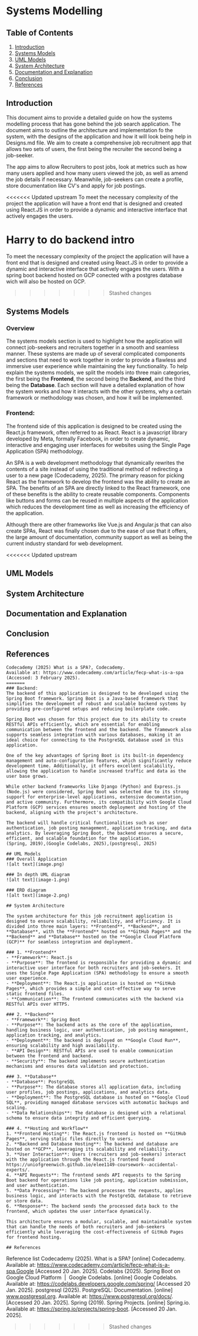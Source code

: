 # Systems Modelling

## Table of Contents
1. [Introduction](#Introduction)
2. [Systems Models](#Systems-Models)
3. [UML Models](#UML-Models)
4. [System Architecture](#System-Architecture)
5. [Documentation and Explanation](#Documentation-and-Explanation)
6. [Conclusion](#Conclusion)
7. [References](#References)

## Introduction

This document aims to provide a detailed guide on how the systems modelling process that has gone behind the job search application.
The document aims to outline the architecture and implementation fo the system, with the designs of the application and how it will look being help in Designs.md file.
We aim to create a comprehensive job recruitment app that allows two sets of users, the first being the recruiter the second being a job-seeker.

The app aims to allow Recruiters to post jobs, look at metrics such as how many users applied and how many users viewed the job, as well as amend the job details if necessary.
Meanwhile, job-seekers can create a profile, store documentation like CV's and apply for job postings.

<<<<<<< Updated upstream
To meet the necessary complexity of the project the application will have a front end that is designed and created using React.JS in order to provide a dynamic and interactive interface that actively engages the users.

**Harry to do backend intro** 
=======
To meet the necessary complexity of the project the application will have a front end that is designed and created using React.JS in order to provide a dynamic and interactive interface that actively engages the users. With a spring boot backend hosted on GCP conected with a postgres database wich will also be hosted on GCP.
>>>>>>> Stashed changes

## Systems Models

### Overview
The systems models section is used to highlight how the application will connect job-seekers and recruiters together in a smooth and seamless manner.
These systems are made up of several complicated components and sections that need to work together in order to provide a flawless and immersive user experience while maintaining the key functionality.
To help explain the systems models, we split the models into three main categories, the first being the **Frontend**, the second being the **Backend**, and the third being the **Database**.
Each section will have a detailed explanation of how the system works and how it interacts with the other systems, why a certain framework or methodology was chosen, and how it will be implemented.

### Frontend:
The frontend side of this application is designed to be created using the React.js framework, often referred to as React. 
React is a javascript library developed by Meta, formally Facebook, in order to create dynamic, interactive and engaging user interfaces for websites using the Single Page Application (SPA) methodology.

An SPA is a web development methodology that dynamically rewrites the contents of a site instead of using the traditional method of redirecting a user to a new page (Codecademy, 2025).
The primary reason for picking React as the framework to develop the frontend was the ability to create an SPA. 
The benefits of an SPA are directly linked to the React framework, one of these benefits is the ability to create reusable components.
Components like buttons and forms can be reused in multiple aspects of the application which reduces the development time as well as increasing the efficiency of the application.

Although there are other frameworks like Vue.js and Angular.js that can also create SPAs, React was finally chosen due to the ease of use that it offers, the large amount of documentation, community support as well as being the current industry standard for web development.

<<<<<<< Updated upstream

## UML Models

## System Architecture

## Documentation and Explanation

## Conclusion

## References
```
Codecademy (2025) What is a SPA?, Codecademy. 
Available at: https://www.codecademy.com/article/fecp-what-is-a-spa 
(Accessed: 3 February 2025).
=======
### Backend:
The backend of this application is designed to be developed using the Spring Boot framework. Spring Boot is a Java-based framework that simplifies the development of robust and scalable backend systems by providing pre-configured setups and reducing boilerplate code.

Spring Boot was chosen for this project due to its ability to create RESTful APIs efficiently, which are essential for enabling communication between the frontend and the backend. The framework also supports seamless integration with various databases, making it an ideal choice for connecting to the PostgreSQL database used in this application.

One of the key advantages of Spring Boot is its built-in dependency management and auto-configuration features, which significantly reduce development time. Additionally, it offers excellent scalability, allowing the application to handle increased traffic and data as the user base grows. 

While other backend frameworks like Django (Python) and Express.js (Node.js) were considered, Spring Boot was selected due to its strong support for enterprise-level applications, extensive documentation, and active community. Furthermore, its compatibility with Google Cloud Platform (GCP) services ensures smooth deployment and hosting of the backend, aligning with the project's architecture.

The backend will handle critical functionalities such as user authentication, job posting management, application tracking, and data analytics. By leveraging Spring Boot, the backend ensures a secure, efficient, and scalable foundation for the application.
(Spring, 2019),(Google Codelabs, 2025),(postgresql, 2025)

## UML Models
### Overall Application
![alt text](image.png)

### In depth UML diagram
![alt text](image-1.png)

### ERD diagram
![alt text](image-2.png)

## System Architecture

The system architecture for this job recruitment application is designed to ensure scalability, reliability, and efficiency. It is divided into three main layers: **Frontend**, **Backend**, and **Database**, with the **Frontend** hosted on **GitHub Pages** and the **Backend** and **Database** hosted on the **Google Cloud Platform (GCP)** for seamless integration and deployment.

### 1. **Frontend**
- **Framework**: React.js
- **Purpose**: The frontend is responsible for providing a dynamic and interactive user interface for both recruiters and job-seekers. It uses the Single Page Application (SPA) methodology to ensure a smooth user experience.
- **Deployment**: The React.js application is hosted on **GitHub Pages**, which provides a simple and cost-effective way to serve static frontend files.
- **Communication**: The frontend communicates with the backend via RESTful APIs over HTTPS.

### 2. **Backend**
- **Framework**: Spring Boot
- **Purpose**: The backend acts as the core of the application, handling business logic, user authentication, job posting management, application tracking, and analytics.
- **Deployment**: The backend is deployed on **Google Cloud Run**, ensuring scalability and high availability.
- **API Design**: RESTful APIs are used to enable communication between the frontend and backend.
- **Security**: The backend implements secure authentication mechanisms and ensures data validation and protection.

### 3. **Database**
- **Database**: PostgreSQL
- **Purpose**: The database stores all application data, including user profiles, job postings, applications, and analytics data.
- **Deployment**: The PostgreSQL database is hosted on **Google Cloud SQL**, providing managed database services with automatic backups and scaling.
- **Data Relationships**: The database is designed with a relational schema to ensure data integrity and efficient querying.

### 4. **Hosting and Workflow**
1. **Frontend Hosting**: The React.js frontend is hosted on **GitHub Pages**, serving static files directly to users.
2. **Backend and Database Hosting**: The backend and database are hosted on **GCP**, leveraging its scalability and reliability.
3. **User Interaction**: Users (recruiters and job-seekers) interact with the application through the React.js frontend found https://uniofgreenwich.github.io/elee1149-coursework--accidental-experts/.
4. **API Requests**: The frontend sends API requests to the Spring Boot backend for operations like job posting, application submission, and user authentication.
5. **Data Processing**: The backend processes the requests, applies business logic, and interacts with the PostgreSQL database to retrieve or store data.
6. **Response**: The backend sends the processed data back to the frontend, which updates the user interface dynamically.

This architecture ensures a modular, scalable, and maintainable system that can handle the needs of both recruiters and job-seekers efficiently while leveraging the cost-effectiveness of GitHub Pages for frontend hosting.

## References
```
Reference list
Codecademy (2025). What is a SPA? [online] Codecademy. Available at: https://www.codecademy.com/article/fecp-what-is-a-spa.Google [Accessed 20 Jan. 2025].
Codelabs (2025). Spring Boot on Google Cloud Platform  |  Google Codelabs. [online] Google Codelabs. Available at: https://codelabs.developers.google.com/spring/ [Accessed 20 Jan. 2025].
postgresql (2025). PostgreSQL: Documentation. [online] www.postgresql.org. Available at: https://www.postgresql.org/docs/. [Accessed 20 Jan. 2025].
Spring (2019). Spring Projects. [online] Spring.io. Available at: https://spring.io/projects/spring-boot. [Accessed 20 Jan. 2025].
>>>>>>> Stashed changes
```